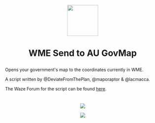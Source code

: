 <p align="center"><img src="https://i.ibb.co/k8RdMh0/image.png" width=100></p>

# <p align="center">WME Send to AU GovMap</p>

Opens your government's map to the coordinates currently in WME.

A script written by @DeviateFromThePlan, @maporaptor & @lacmacca.

The Waze Forum for the script can be found [here](https://www.waze.com/forum/viewtopic.php?t=402600).
# 
<p align="center"><a href="https://github.com/DeviateFromThePlan/WME-Send-to-AU-GovMap/releases/latest/download/WME-Send-to-AU-GovMap.user.js"><img src="https://i.ibb.co/JzHFKzj/button-install-here.png"></a></p>

<p align="center"><a href="https://github.com/DeviateFromThePlan/WME-Send-to-AU-GovMap/releases" alt="Total installs"><img src="https://img.shields.io/github/downloads/DeviateFromThePlan/WME-Send-to-AU-GovMap/total?style=for-the-badge&label=Total%20installs%3A" /></a></p>